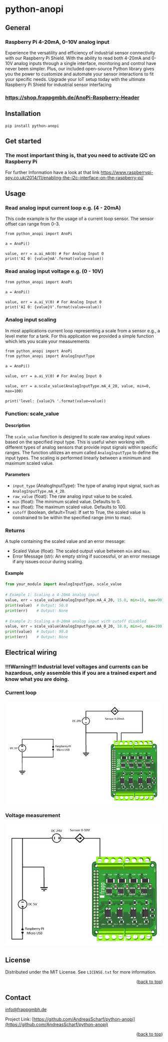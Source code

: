 
# python-anopi
## General
### Raspberry Pi 4-20mA, 0-10V analog input 
Experience the versatility and efficiency of industrial sensor connectivity with our Raspberry Pi Shield. With the ability to read both 4-20mA and 0-10V analog inputs through a single interface, monitoring and control have never been simpler. Plus, our included open-source Python library gives you the power to customize and automate your sensor interactions to fit your specific needs. Upgrade your IoT setup today with the ultimate Raspberry Pi Shield for industrial sensor interfacing
### https://shop.frappgmbh.de/AnoPi-Raspberry-Header
## Installation
```
pip install python-anopi
```
## Get started
### The most important thing is, that you need to activate I2C on Raspberry Pi
For further Information have a look at that link
https://www.raspberrypi-spy.co.uk/2014/11/enabling-the-i2c-interface-on-the-raspberry-pi/

## Usage
### Read analog input current loop e.g. (4 - 20mA)
This code example is for the usage of a current loop sensor. The sensor offset can range from 0-3.
```
from python_anopi import AnoPi

a = AnoPi()

value, err = a.ai_mA(0) # For Analog Input 0
print('AI 0: {value}mA'.format(value=value))

```
### Read analog input voltage e.g. (0 - 10V)
```
from python_anopi import AnoPi

a = AnoPi()

value, err = a.ai_V(0) # For Analog Input 0
print('AI 0: {value}V'.format(value=value))

```
### Analog input scaling
In most applications current loop representing a scale from a sensor e.g., a level meter for a tank.
For this application we provided a simple function which lets you scale your measurements

```
from python_anopi import AnoPi
from python_anopi import AnalogInputType 

a = AnoPi()

value, err = a.ai_V(0) # For Analog Input 0

value, err = a.scale_value(AnalogInputType.mA_4_20, value, min=0, max=100)

print('level: {value}% '.format(value=value))
```

### Function: scale_value

#### Description

The `scale_value` function is designed to scale raw analog input values based on the specified input type. This is useful when working with different types of analog sensors that provide input signals within specific ranges. The function utilizes an enum called `AnalogInputType` to define the input types. The scaling is performed linearly between a minimum and maximum scaled value.

#### Parameters

- `input_type` (AnalogInputType): The type of analog input signal, such as `AnalogInputType.mA_4_20`.
- `raw_value` (float): The raw analog input value to be scaled.
- `min` (float): The minimum scaled value. Defaults to 0.
- `max` (float): The maximum scaled value. Defaults to 100.
- `cutoff` (boolean, default=True): If set to True, the scaled value is constrained to be within the specified range (min to max).

### Returns

A tuple containing the scaled value and an error message:
- Scaled Value (float): The scaled output value between `min` and `max`.
- Error Message (str): An empty string if successful, or an error message if any issues occur during scaling.

#### Example

```python
from your_module import AnalogInputType, scale_value

# Example 1: Scaling a 4-20mA analog input
value, err = scale_value(AnalogInputType.mA_4_20, 15.0, min=10, max=90)
print(value)  # Output: 50.0
print(err)    # Output: None

# Example 2: Scaling a 0-20mA analog input with cutoff disabled
value, err = scale_value(AnalogInputType.mA_0_20, 18.0, min=0, max=100, cutoff=False)
print(value)  # Output: 90.0
print(err)    # Output: None
```




## Electrical wiring
### !!!Warning!!! Industrial level voltages and currents can be hazardous, only assemble this if you are a trained expert and know what you are doing.

### Current loop
![current loop wiring](/examples/wiring/Anschluss_Stromschleife.PNG)

### Voltage measurement 

![Voltage measurement  wiring](/examples/wiring/Anschluss_Spannungspegel.PNG)

## License

Distributed under the MIT License. See `LICENSE.txt` for more information.

<p align="right">(<a href="#top">back to top</a>)</p>

## Contact

info@frappgmbh.de

Project Link: [https://github.com/AndreasScharf/python-anopi](https://github.com/AndreasScharf/python-anopi)

<p align="right">(<a href="#top">back to top</a>)</p>

